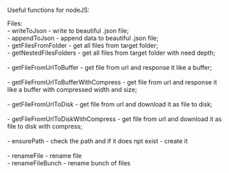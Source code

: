 Useful functions for nodeJS:

Files:
<br/>
    - writeToJson - write to beautiful .json file;
<br/>
    - appendToJson - append data to beautiful .json file;
<br/>
    - getFilesFromFolder - get all files from target folder;
<br/>
    - getNestedFilesFolders - get all files from target folder with need depth;
<br/>
<br/>
    - getFileFromUrlToBuffer - get file from url and response it like a buffer;
<br/>
<br/>
    - getFileFromUrlToBufferWithCompress - get file from url and response it like a buffer with compressed width and size;
<br/>
<br/>
    - getFileFromUrlToDisk - get file from url and download it as file to disk;
<br/>
<br/>
    - getFileFromUrlToDiskWithCompress - get file from url and download it as file to disk with compress;
<br/>
<br/>
    - ensurePath - check the path and if it does npt exist - create it
<br/>
<br/>
    - renameFile - rename file <br />
    - renameFileBunch - rename bunch of files
<br/>
